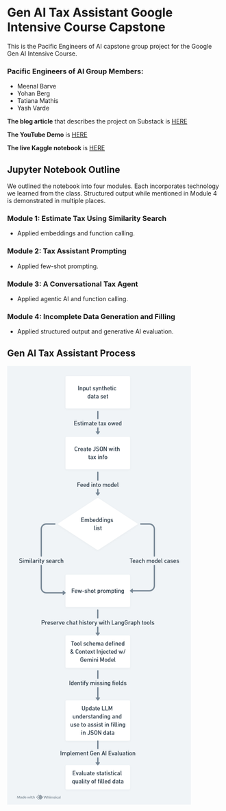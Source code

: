 # Gen AI Tax Assistant Google Intensive Course Capstone
This is the Pacific Engineers of AI capstone group project for the Google Gen AI Intensive Course.

### Pacific Engineers of AI Group Members: 
- Meenal Barve
- Yohan Berg
- Tatiana Mathis
- Yash Varde

**The blog article** that describes the project on Substack is [HERE](https://tatianamathis.substack.com/p/building-a-generative-ai-tax-estimator)

**The YouTube Demo** is [HERE](https://youtu.be/kgPqMJEbNrQ)

**The live Kaggle notebook** is [HERE](https://www.kaggle.com/code/mindfultatiana/genaitaxassistant)

## Jupyter Notebook Outline
We outlined the notebook into four modules. Each incorporates technology we learned from the class. Structured output while mentioned in Module 4 is demonstrated in multiple places.

### Module 1: Estimate Tax Using Similarity Search
- Applied embeddings and function calling.

### Module 2: Tax Assistant Prompting
- Applied few-shot prompting.

### Module 3: A Conversational Tax Agent
- Applied agentic AI and function calling.

### Module 4: Incomplete Data Generation and Filling
- Applied structured output and generative AI evaluation.

## Gen AI Tax Assistant Process
![Gen AI Tax Assistant Flow Chart](<Gen AI Tax Assistant-1.png>)